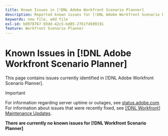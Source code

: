 ```yaml
---
title: Known Issues in [!DNL Adobe Workfront Scenario Planner]
description: Reported known issues for [!DNL Adobe Workfront Scenario Planner]
keywords: new file, add file
exl-id: b8978767-93dd-42c5-bd85-27b1f4509191
feature: Workfront Scenario Planner
---
```

# Known Issues in [!DNL Adobe Workfront Scenario Planner]

This page contains issues currently identified in [!DNL Adobe Workfront Scenario Planner].

>[!IMPORTANT]
>
>For information regarding server uptime or outages, see [status.adobe.com](https://status.adobe.com). For information about issues that were recently fixed, see [[!DNL Workfront] Maintenance Updates](../maintenance/current-updates.md).

**There are currently no known issues for [!DNL Workfront Scenario Planner]**
<!--


-->
